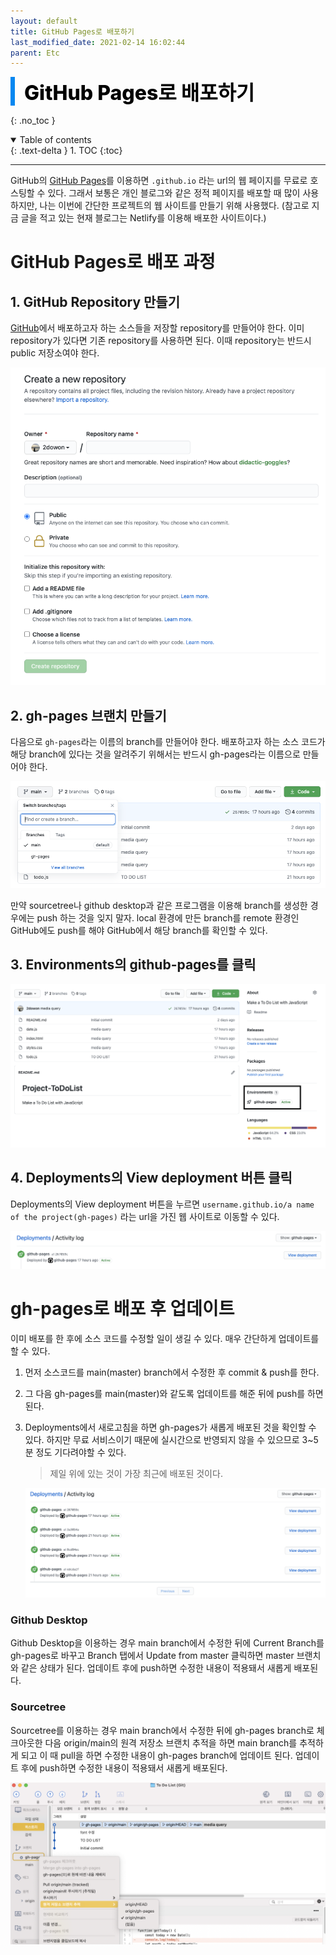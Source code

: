 ```yaml
---
layout: default
title: GitHub Pages로 배포하기
last_modified_date: 2021-02-14 16:02:44
parent: Etc
---
```


<div style="font-size:32px; font-weight: 800; border-left: 7px solid #0687f0; padding-left:15px !important; color:#000000; margin-bottom:15px;">GitHub Pages로 배포하기</div>

{: .no_toc }

<details open markdown="block">
  <summary>
    Table of contents
  </summary>
  {: .text-delta }
1. TOC
{:toc}
</details>

---

GitHub의 [GitHub Pages](https://pages.github.com/)를 이용하면 `.github.io` 라는 url의 웹 페이지를 무료로 호스팅할 수 있다. 그래서 보통은 개인 블로그와 같은 정적 페이지를 배포할 때 많이 사용하지만, 나는 이번에 간단한 프로젝트의 웹 사이트를 만들기 위해 사용했다. (참고로 지금 글을 적고 있는 현재 블로그는 Netlify를 이용해 배포한 사이트이다.)

# GitHub Pages로 배포 과정

## 1. GitHub Repository 만들기

[GitHub](https://github.com/)에서 배포하고자 하는 소스들을 저장할 repository를 만들어야 한다. 이미 repository가 있다면 기존 repository를 사용하면 된다. 이때 repository는 반드시 public 저장소여야 한다.

![gh-pages1](/assets/images/etc/gh-pages1.png)

## 2. gh-pages 브랜치 만들기

다음으로 `gh-pages`라는 이름의 branch를 만들어야 한다. 배포하고자 하는 소스 코드가 해당 branch에 있다는 것을 알려주기 위해서는 반드시 gh-pages라는 이름으로 만들어야 한다.

![gh-pages2](/assets/images/etc/gh-pages2.png)

만약 sourcetree나 github desktop과 같은 프로그램을 이용해 branch를 생성한 경우에는 push 하는 것을 잊지 말자. local 환경에 만든 branch를 remote 환경인 GitHub에도 push를 해야 GitHub에서 해당 branch를 확인할 수 있다.

## 3. Environments의 github-pages를 클릭

![gh-pages3](/assets/images/etc/gh-pages3.png)

## 4. Deployments의 View deployment 버튼 클릭

Deployments의 View deployment 버튼을 누르면 `username.github.io/a name of the project(gh-pages)` 라는 url을 가진 웹 사이트로 이동할 수 있다.

![gh-pages4](/assets/images/etc/gh-pages4.png)

# gh-pages로 배포 후 업데이트

이미 배포를 한 후에 소스 코드를 수정할 일이 생길 수 있다. 매우 간단하게 업데이트를 할 수 있다.

1. 먼저 소스코드를 main(master) branch에서 수정한 후 commit & push를 한다.
2. 그 다음 gh-pages를 main(master)와 같도록 업데이트를 해준 뒤에 push를 하면 된다.
3. Deployments에서 새로고침을 하면 gh-pages가 새롭게 배포된 것을 확인할 수 있다. 하지만 무료 서비스이기 때문에 실시간으로 반영되지 않을 수 있으므로 3~5분 정도 기다려야할 수 있다.

   > 제일 위에 있는 것이 가장 최근에 배포된 것이다.

   ![gh-pages5](/assets/images/etc/gh-pages5.png)

### Github Desktop

Github Desktop을 이용하는 경우 main branch에서 수정한 뒤에 Current Branch를 gh-pages로 바꾸고 Branch 탭에서 Update from master 클릭하면 master 브랜치와 같은 상태가 된다. 업데이트 후에 push하면 수정한 내용이 적용돼서 새롭게 배포된다.

### Sourcetree

Sourcetree를 이용하는 경우 main branch에서 수정한 뒤에 gh-pages branch로 체크아웃한 다음 origin/main의 원격 저장소 브랜치 추적을 하면 main branch를 추적하게 되고 이 때 pull을 하면 수정한 내용이 gh-pages branch에 업데이트 된다. 업데이트 후에 push하면 수정한 내용이 적용돼서 새롭게 배포된다.

![gh-pages6](/assets/images/etc/gh-pages6.png)

